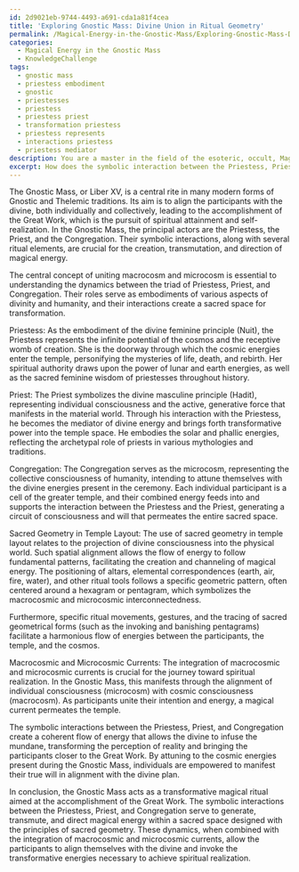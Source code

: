 ```yaml
---
id: 2d9021eb-9744-4493-a691-cda1a81f4cea
title: 'Exploring Gnostic Mass: Divine Union in Ritual Geometry'
permalink: /Magical-Energy-in-the-Gnostic-Mass/Exploring-Gnostic-Mass-Divine-Union-in-Ritual-Geometry/
categories:
  - Magical Energy in the Gnostic Mass
  - KnowledgeChallenge
tags:
  - gnostic mass
  - priestess embodiment
  - gnostic
  - priestesses
  - priestess
  - priestess priest
  - transformation priestess
  - priestess represents
  - interactions priestess
  - priestess mediator
description: You are a master in the field of the esoteric, occult, Magical Energy in the Gnostic Mass and Education. You are a writer of tests, challenges, books and deep knowledge on Magical Energy in the Gnostic Mass for initiates and students to gain deep insights and understanding from. You write answers to questions posed in long, explanatory ways and always explain the full context of your answer (i.e., related concepts, formulas, examples, or history), as well as the step-by-step thinking process you take to answer the challenges. Be rigorous and thorough, and summarize the key themes, ideas, and conclusions at the end.
excerpt: How does the symbolic interaction between the Priestess, Priest, and the Congregation within the Gnostic Mass create, transmute, and direct Magical Energy to accomplish the Great Work, while considering the impact of the interwoven elements, such as the significance of sacred geometry in the temple layout and the connection to macrocosmic and microcosmic currents?
---
```

The Gnostic Mass, or Liber XV, is a central rite in many modern forms of Gnostic and Thelemic traditions. Its aim is to align the participants with the divine, both individually and collectively, leading to the accomplishment of the Great Work, which is the pursuit of spiritual attainment and self-realization. In the Gnostic Mass, the principal actors are the Priestess, the Priest, and the Congregation. Their symbolic interactions, along with several ritual elements, are crucial for the creation, transmutation, and direction of magical energy. 

The central concept of uniting macrocosm and microcosm is essential to understanding the dynamics between the triad of Priestess, Priest, and Congregation. Their roles serve as embodiments of various aspects of divinity and humanity, and their interactions create a sacred space for transformation.

Priestess:
As the embodiment of the divine feminine principle (Nuit), the Priestess represents the infinite potential of the cosmos and the receptive womb of creation. She is the doorway through which the cosmic energies enter the temple, personifying the mysteries of life, death, and rebirth. Her spiritual authority draws upon the power of lunar and earth energies, as well as the sacred feminine wisdom of priestesses throughout history.

Priest:
The Priest symbolizes the divine masculine principle (Hadit), representing individual consciousness and the active, generative force that manifests in the material world. Through his interaction with the Priestess, he becomes the mediator of divine energy and brings forth transformative power into the temple space. He embodies the solar and phallic energies, reflecting the archetypal role of priests in various mythologies and traditions.

Congregation:
The Congregation serves as the microcosm, representing the collective consciousness of humanity, intending to attune themselves with the divine energies present in the ceremony. Each individual participant is a cell of the greater temple, and their combined energy feeds into and supports the interaction between the Priestess and the Priest, generating a circuit of consciousness and will that permeates the entire sacred space.

Sacred Geometry in Temple Layout:
The use of sacred geometry in temple layout relates to the projection of divine consciousness into the physical world. Such spatial alignment allows the flow of energy to follow fundamental patterns, facilitating the creation and channeling of magical energy. The positioning of altars, elemental correspondences (earth, air, fire, water), and other ritual tools follows a specific geometric pattern, often centered around a hexagram or pentagram, which symbolizes the macrocosmic and microcosmic interconnectedness.

Furthermore, specific ritual movements, gestures, and the tracing of sacred geometrical forms (such as the invoking and banishing pentagrams) facilitate a harmonious flow of energies between the participants, the temple, and the cosmos.

Macrocosmic and Microcosmic Currents:
The integration of macrocosmic and microcosmic currents is crucial for the journey toward spiritual realization. In the Gnostic Mass, this manifests through the alignment of individual consciousness (microcosm) with cosmic consciousness (macrocosm). As participants unite their intention and energy, a magical current permeates the temple.

The symbolic interactions between the Priestess, Priest, and Congregation create a coherent flow of energy that allows the divine to infuse the mundane, transforming the perception of reality and bringing the participants closer to the Great Work. By attuning to the cosmic energies present during the Gnostic Mass, individuals are empowered to manifest their true will in alignment with the divine plan.

In conclusion, the Gnostic Mass acts as a transformative magical ritual aimed at the accomplishment of the Great Work. The symbolic interactions between the Priestess, Priest, and Congregation serve to generate, transmute, and direct magical energy within a sacred space designed with the principles of sacred geometry. These dynamics, when combined with the integration of macrocosmic and microcosmic currents, allow the participants to align themselves with the divine and invoke the transformative energies necessary to achieve spiritual realization.
